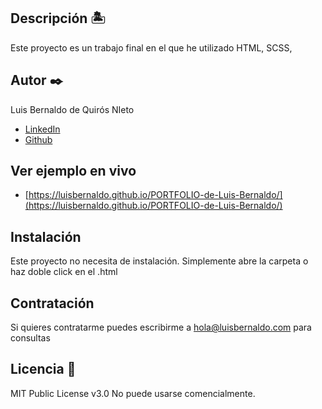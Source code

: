 ## Descripción 🏝
Este proyecto es un trabajo final en el que he utilizado HTML, SCSS, 


## Autor ✒️
Luis Bernaldo de Quirós NIeto

* [LinkedIn](hwww.linkedin.com/in/luis-bernaldo-de-quirós-nieto)
* [Github](https://github.com/luisbernaldo)

## Ver ejemplo en vivo 
- [https://luisbernaldo.github.io/PORTFOLIO-de-Luis-Bernaldo/](https://luisbernaldo.github.io/PORTFOLIO-de-Luis-Bernaldo/)

## Instalación 
Este proyecto no necesita de instalación. Simplemente abre la carpeta o haz doble click en el .html
  
## Contratación
Si quieres contratarme puedes escribirme a hola@luisbernaldo.com para consultas


## Licencia 📄
MIT Public License v3.0
No puede usarse comencialmente.